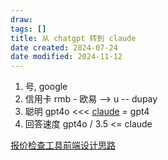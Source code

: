 ```yaml
---
draw:
tags: []
title: 从 chatgpt 转到 claude
date created: 2024-07-24
date modified: 2024-11-12
---
```

1. 号, google
2. 信用卡 rmb - 欧易 --> u -- dupay
3. 聪明 gpt4o <<< [claude](claude.md) = gpt4
4. 回答速度 gpt4o / 3.5 <= claude

[报价检查工具前端设计思路](https://wiki.corp.qunar.com/pages/viewpage.action?pageId=934542983)

